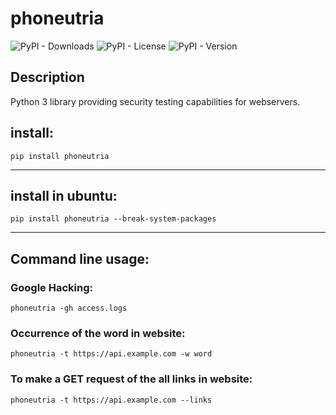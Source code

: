 # phoneutria

![PyPI - Downloads](https://img.shields.io/pypi/dm/phoneutria)
![PyPI - License](https://img.shields.io/pypi/l/phoneutria)
![PyPI - Version](https://img.shields.io/pypi/v/phoneutria)

## Description

Python 3 library providing security testing capabilities for webservers.


## install:

    pip install phoneutria

-----------------

## install in ubuntu:

    pip install phoneutria --break-system-packages
----------

## Command line usage:

### Google Hacking:

    phoneutria -gh access.logs

### Occurrence of the word in website:

    phoneutria -t https://api.example.com -w word

### To make a GET request of the all links in website:

    phoneutria -t https://api.example.com --links
